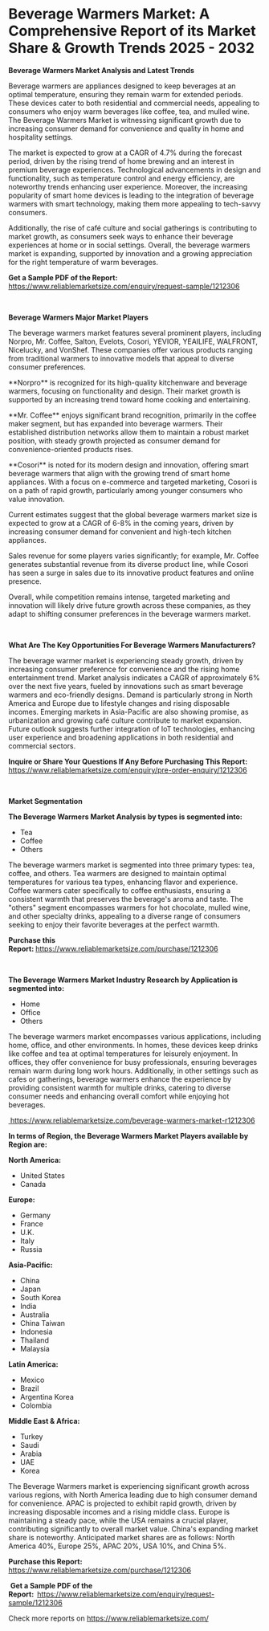 <p><h1>Beverage Warmers Market: A Comprehensive Report of its Market Share & Growth Trends 2025 - 2032</h1></p><p><strong>Beverage Warmers Market Analysis and Latest Trends</strong></p>
<p><p>Beverage warmers are appliances designed to keep beverages at an optimal temperature, ensuring they remain warm for extended periods. These devices cater to both residential and commercial needs, appealing to consumers who enjoy warm beverages like coffee, tea, and mulled wine. The Beverage Warmers Market is witnessing significant growth due to increasing consumer demand for convenience and quality in home and hospitality settings.</p><p>The market is expected to grow at a CAGR of 4.7% during the forecast period, driven by the rising trend of home brewing and an interest in premium beverage experiences. Technological advancements in design and functionality, such as temperature control and energy efficiency, are noteworthy trends enhancing user experience. Moreover, the increasing popularity of smart home devices is leading to the integration of beverage warmers with smart technology, making them more appealing to tech-savvy consumers.</p><p>Additionally, the rise of café culture and social gatherings is contributing to market growth, as consumers seek ways to enhance their beverage experiences at home or in social settings. Overall, the beverage warmers market is expanding, supported by innovation and a growing appreciation for the right temperature of warm beverages.</p></p>
<p><strong>Get a Sample PDF of the Report:&nbsp;</strong> <a href="https://www.reliablemarketsize.com/enquiry/request-sample/1212306?utm_campaign=3126&utm_medium=2&utm_source=Github&utm_content=ia&utm_term=24032025&utm_id=beverage-warmers">https://www.reliablemarketsize.com/enquiry/request-sample/1212306</a></p>
<p>&nbsp;</p>
<p><strong>Beverage Warmers Major Market Players</strong></p>
<p><p>The beverage warmers market features several prominent players, including Norpro, Mr. Coffee, Salton, Evelots, Cosori, YEVIOR, YEAILIFE, WALFRONT, Nicelucky, and VonShef. These companies offer various products ranging from traditional warmers to innovative models that appeal to diverse consumer preferences.</p><p>**Norpro** is recognized for its high-quality kitchenware and beverage warmers, focusing on functionality and design. Their market growth is supported by an increasing trend toward home cooking and entertaining. </p><p>**Mr. Coffee** enjoys significant brand recognition, primarily in the coffee maker segment, but has expanded into beverage warmers. Their established distribution networks allow them to maintain a robust market position, with steady growth projected as consumer demand for convenience-oriented products rises.</p><p>**Cosori** is noted for its modern design and innovation, offering smart beverage warmers that align with the growing trend of smart home appliances. With a focus on e-commerce and targeted marketing, Cosori is on a path of rapid growth, particularly among younger consumers who value innovation.</p><p>Current estimates suggest that the global beverage warmers market size is expected to grow at a CAGR of 6-8% in the coming years, driven by increasing consumer demand for convenient and high-tech kitchen appliances. </p><p>Sales revenue for some players varies significantly; for example, Mr. Coffee generates substantial revenue from its diverse product line, while Cosori has seen a surge in sales due to its innovative product features and online presence. </p><p>Overall, while competition remains intense, targeted marketing and innovation will likely drive future growth across these companies, as they adapt to shifting consumer preferences in the beverage warmers market.</p></p>
<p>&nbsp;</p>
<p><strong>What Are The Key Opportunities For Beverage Warmers Manufacturers?</strong></p>
<p><p>The beverage warmer market is experiencing steady growth, driven by increasing consumer preference for convenience and the rising home entertainment trend. Market analysis indicates a CAGR of approximately 6% over the next five years, fueled by innovations such as smart beverage warmers and eco-friendly designs. Demand is particularly strong in North America and Europe due to lifestyle changes and rising disposable incomes. Emerging markets in Asia-Pacific are also showing promise, as urbanization and growing café culture contribute to market expansion. Future outlook suggests further integration of IoT technologies, enhancing user experience and broadening applications in both residential and commercial sectors.</p></p>
<p><strong>Inquire or Share Your Questions If Any Before Purchasing This Report:</strong> <a href="https://www.reliablemarketsize.com/enquiry/pre-order-enquiry/1212306?utm_campaign=3126&utm_medium=2&utm_source=Github&utm_content=ia&utm_term=24032025&utm_id=beverage-warmers">https://www.reliablemarketsize.com/enquiry/pre-order-enquiry/1212306</a></p>
<p>&nbsp;</p>
<p><strong>Market Segmentation</strong></p>
<p><strong>The Beverage Warmers Market Analysis by types is segmented into:</strong></p>
<p><ul><li>Tea</li><li>Coffee</li><li>Others</li></ul></p>
<p><p>The beverage warmers market is segmented into three primary types: tea, coffee, and others. Tea warmers are designed to maintain optimal temperatures for various tea types, enhancing flavor and experience. Coffee warmers cater specifically to coffee enthusiasts, ensuring a consistent warmth that preserves the beverage's aroma and taste. The "others" segment encompasses warmers for hot chocolate, mulled wine, and other specialty drinks, appealing to a diverse range of consumers seeking to enjoy their favorite beverages at the perfect warmth.</p></p>
<p><strong>Purchase this Report:&nbsp;</strong><a href="https://www.reliablemarketsize.com/purchase/1212306?utm_campaign=3126&utm_medium=2&utm_source=Github&utm_content=ia&utm_term=24032025&utm_id=beverage-warmers">https://www.reliablemarketsize.com/purchase/1212306</a></p>
<p>&nbsp;</p>
<p><strong>The Beverage Warmers Market Industry Research by Application is segmented into:</strong></p>
<p><ul><li>Home</li><li>Office</li><li>Others</li></ul></p>
<p><p>The beverage warmers market encompasses various applications, including home, office, and other environments. In homes, these devices keep drinks like coffee and tea at optimal temperatures for leisurely enjoyment. In offices, they offer convenience for busy professionals, ensuring beverages remain warm during long work hours. Additionally, in other settings such as cafes or gatherings, beverage warmers enhance the experience by providing consistent warmth for multiple drinks, catering to diverse consumer needs and enhancing overall comfort while enjoying hot beverages.</p></p>
<p><a href="https://www.reliablemarketsize.com/beverage-warmers-market-r1212306?utm_campaign=3126&utm_medium=2&utm_source=Github&utm_content=ia&utm_term=24032025&utm_id=beverage-warmers">&nbsp;https://www.reliablemarketsize.com/beverage-warmers-market-r1212306</a></p>
<p><strong>In terms of Region, the Beverage Warmers Market Players available by Region are:</strong></p>
<p>
    <p> <strong> North America: </strong>
        <ul>
            <li>United States</li>
            <li>Canada</li>
        </ul>
        </p> 
    <p> <strong> Europe: </strong>
        <ul>
            <li>Germany</li>
            <li>France</li>
            <li>U.K.</li>
            <li>Italy</li>
            <li>Russia</li>
        </ul>
        </p> 
    <p> <strong> Asia-Pacific: </strong>
        <ul>
            <li>China</li>
            <li>Japan</li>
            <li>South Korea</li>
            <li>India</li>
            <li>Australia</li>
            <li>China Taiwan</li>
            <li>Indonesia</li>
            <li>Thailand</li>
            <li>Malaysia</li>
        </ul>
        </p> 
    <p> <strong> Latin America: </strong>
        <ul>
            <li>Mexico</li>
            <li>Brazil</li>
            <li>Argentina Korea</li>
            <li>Colombia</li>
        </ul>
        </p> 
    <p> <strong> Middle East & Africa: </strong>
        <ul>
            <li>Turkey</li>
            <li>Saudi</li>
            <li>Arabia</li>
            <li>UAE</li>
            <li>Korea</li>
        </ul>
    </p>
    </p>
<p><p>The Beverage Warmers market is experiencing significant growth across various regions, with North America leading due to high consumer demand for convenience. APAC is projected to exhibit rapid growth, driven by increasing disposable incomes and a rising middle class. Europe is maintaining a steady pace, while the USA remains a crucial player, contributing significantly to overall market value. China's expanding market share is noteworthy. Anticipated market shares are as follows: North America 40%, Europe 25%, APAC 20%, USA 10%, and China 5%.</p></p>
<p><strong>Purchase this Report: </strong><a href="https://www.reliablemarketsize.com/purchase/1212306?utm_campaign=3126&utm_medium=2&utm_source=Github&utm_content=ia&utm_term=24032025&utm_id=beverage-warmers">https://www.reliablemarketsize.com/purchase/1212306</a></p>
<p>&nbsp;<strong>Get a Sample PDF of the Report:&nbsp;&nbsp;</strong><a href="https://www.reliablemarketsize.com/enquiry/request-sample/1212306?utm_campaign=3126&utm_medium=2&utm_source=Github&utm_content=ia&utm_term=24032025&utm_id=beverage-warmers">https://www.reliablemarketsize.com/enquiry/request-sample/1212306</a></p>
<p><strong></strong></p>
<p>Check more reports on <a href="https://www.reliablemarketsize.com/?utm_campaign=3126&utm_medium=2&utm_source=Github&utm_content=ia&utm_term=24032025&utm_id=beverage-warmers">https://www.reliablemarketsize.com/</a></p>